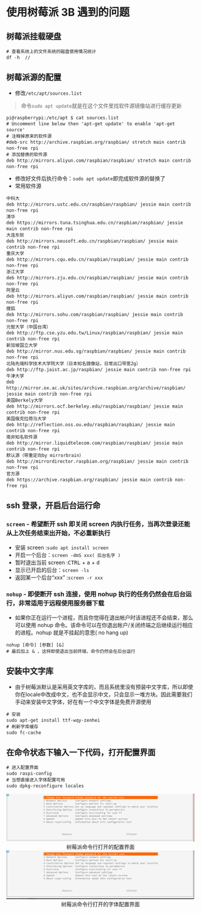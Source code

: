 # 使用树莓派 3B 遇到的问题

## 树莓派挂载硬盘

``` shell
# 查看系统上的文件系统的磁盘使用情况统计
df -h  //
```
## 树莓派源的配置

* 修改`/etc/apt/sources.list`
> 命令`sudo apt update`就是在这个文件里找软件源镜像站进行缓存更新

``` shell
pi@raspberrypi:/etc/apt $ cat sources.list
# Uncomment line below then 'apt-get update' to enable 'apt-get source'
# 注释掉原来的软件源
#deb-src http://archive.raspbian.org/raspbian/ stretch main contrib non-free rpi
# 添加替换的软件源
deb http://mirrors.aliyun.com/raspbian/raspbian/ stretch main contrib non-free rpi 
```
* 修改好文件后执行命令：`sudo apt update`即完成软件源的替换了
* 常用软件源
```
中科大
deb http://mirrors.ustc.edu.cn/raspbian/raspbian/ jessie main contrib non-free rpi 
清华
deb https://mirrors.tuna.tsinghua.edu.cn/raspbian/raspbian/ jessie main contrib non-free rpi
大连东软
deb http://mirrors.neusoft.edu.cn/raspbian/raspbian/ jessie main contrib non-free rpi
重庆大学
deb http://mirrors.cqu.edu.cn/raspbian/raspbian/ jessie main contrib non-free rpi
浙江大学
deb http://mirrors.zju.edu.cn/raspbian/raspbian/ jessie main contrib non-free rpi
阿里云
deb http://mirrors.aliyun.com/raspbian/raspbian/ jessie main contrib non-free rpi 
搜狐
deb http://mirrors.sohu.com/raspbian/raspbian/ jessie main contrib non-free rpi 
元智大学（中国台湾）
deb http://ftp.cse.yzu.edu.tw/Linux/raspbian/raspbian/ jessie main contrib non-free rpi 
新加坡国立大学
deb http://mirror.nus.edu.sg/raspbian/raspbian/ jessie main contrib non-free rpi
北陆先端科学技术大学院大学（日本知名镜像站，日常出口带宽2g）
deb http://ftp.jaist.ac.jp/raspbian/ jessie main contrib non-free rpi 
牛津大学
deb http://mirror.ox.ac.uk/sites/archive.raspbian.org/archive/raspbian/  jessie main contrib non-free rpi 
美国Berkely大学
deb http://mirrors.ocf.berkeley.edu/raspbian/raspbian/ jessie main contrib non-free rpi
美国俄克拉荷马大学
deb http://reflection.oss.ou.edu/raspbian/raspbian/ jessie main contrib non-free rpi
南非知名软件源
deb http://mirror.liquidtelecom.com/raspbian/raspbian/ jessie main contrib non-free rpi 
默认源（带重定向by mirrorbrain）
deb http://mirrordirector.raspbian.org/raspbian/ jessie main contrib non-free rpi
官方源
deb https://archive.raspbian.org/raspbian/ jessie main contrib non-free rpi
```

## ssh 登录，开启后台运行命

### `screen` - 希望断开 ssh 即关闭 screen 内执行任务，当再次登录还能从上次任务结束出开始，不必重新执行
* 安装 screen :`sudo apt install screen`
* 开启一个后台：`screen -dmS xxx( 后台名字 )`
* 暂时退出当前 screen :<kbd>CTRL</kbd> + <kbd>a</kbd> + <kbd>d</kbd>
* 显示已开启的后台：`screen -ls`
* 返回某一个后台“xxx” :`screen -r xxx`

### `nohup` - 即使断开 ssh 连接，使用 nohup 执行的任务仍然会在后台运行，非常适用于远程使用服务器下载

* 如果你正在运行一个进程，而且你觉得在退出帐户时该进程还不会结束，那么可以使用 nohup 命令。该命令可以在你退出帐户/关闭终端之后继续运行相应的进程。nohup 就是不挂起的意思( no hang up)

``` shell
nohup [命令] [参数] [&]
# 最后加上 & ，这样即使退出当前终端，命令仍然会在后台运行
```

## 安装中文字库

* 由于树莓派默认是采用英文字库的，而且系统里没有预装中文字库，所以即使你在locale中改成中文，也不会显示中文，只会显示一堆方块。因此需要我们手动来安装中文字体，好在有一个中文字体是免费开源使用

``` shell
# 安装
sudo apt-get install ttf-wqy-zenhei
# 刷新字库缓存
sudo fc-cache
```

## 在命令状态下输入一下代码，打开配置界面 

``` shell
# 进入配置界面
sudo raspi-config
# 当想直接进入字体配置可用
sudo dpkg-reconfigure locales
```
<div align=center>
  <img src="./images/raspi-config.jpg" /><br/>树莓派命令行打开的配置界面
</div>

<div align=center>
  <img src="./images/raspi-config-4.jpg" /><br/>树莓派命令行打开的字体配置界面
</div>








